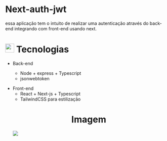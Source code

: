 # Next-auth-jwt
essa aplicação tem o intuito de realizar uma autenticação através do back-end integrando com front-end usando next.

## <h1><img src="https://github.githubassets.com/images/icons/emoji/unicode/1f4bb.png" width="28px"/> Tecnologias</h1>

<ul>
<li>
Back-end

<div>
<ul>
<li>Node + express + Typescript</li>
<li>jsonwebtoken </li>
<ul>
</li>
</ul>
<ul>
</div>

<div>
<li>
Front-end

<ul>
<li>React + Next-js + Typescript</li>
<li>TailwindCSS para estilização</li>
</ul>

</li>
</div>
  
  <h1 align="center">Imagem </h1>

<img src="https://user-images.githubusercontent.com/54017816/245003113-d0d5030d-59f1-48a2-8c9b-13f05522e687.png" />
